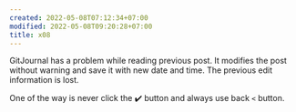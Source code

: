 ```yaml
---
created: 2022-05-08T07:12:34+07:00
modified: 2022-05-08T09:20:28+07:00
title: x08
---
```


GitJournal has a problem while reading previous post. It modifies the post without warning and save it with new date and time. The previous edit information is lost.

One of the way is never click the :heavy_check_mark: button and always use back `<` button.
